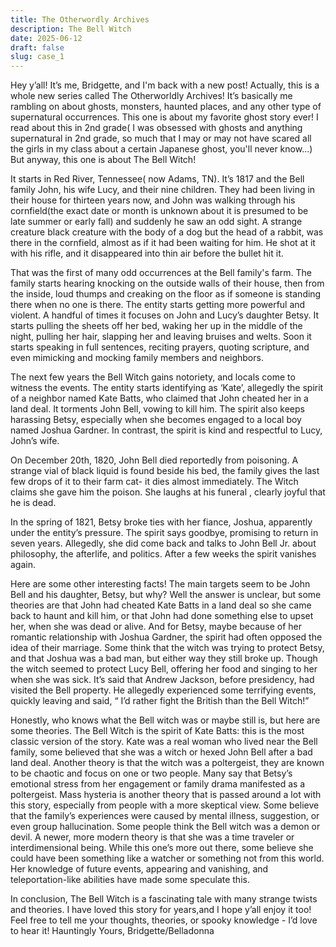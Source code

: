 ```yaml
---
title: The Otherwordly Archives
description: The Bell Witch 
date: 2025-06-12
draft: false
slug: case_1
---
```


 Hey y’all! It’s me, Bridgette, and I'm back with a new post! Actually, this is a whole new series called The Otherworldly Archives! It’s basically me rambling on about ghosts, monsters, haunted places, and any other type of supernatural occurrences. This one is about my favorite ghost story ever! I read about this in 2nd grade( I was obsessed with ghosts and anything supernatural in 2nd grade, so much that I may or may not have scared all the girls in my class about a certain Japanese ghost, you'll never know…) But anyway, this one is about The Bell Witch! 

 It starts in Red River, Tennessee( now Adams, TN). It’s 1817 and the Bell family John, his wife Lucy, and their nine children. They had been living in their house for thirteen years now, and John was walking through his cornfield(the exact date or month is unknown about it is presumed to be late summer or early fall) and suddenly he saw an odd sight. A strange creature black creature with the body of a dog but the head of a rabbit, was there in the cornfield, almost as if it had been waiting for him. He shot at it with his rifle, and it disappeared into thin air before the bullet hit it. 

That was the first of many odd occurrences at the Bell family's farm. The family starts hearing knocking on the outside walls of their house, then from the inside, loud thumps and creaking on the floor as if someone is standing there when no one is there. The entity starts getting more powerful and violent. A handful of times it focuses on John and Lucy’s daughter Betsy. It starts pulling the sheets off her bed, waking her up in the middle of the night, pulling her hair, slapping her and leaving bruises and welts. Soon it starts speaking in full sentences, reciting prayers, quoting scripture, and even mimicking and mocking family members and neighbors. 

The next few years the Bell Witch gains notoriety, and locals come to witness the events. The entity starts identifying as ‘Kate’, allegedly the spirit of a neighbor named Kate Batts, who claimed that John cheated her in a land deal. It torments John Bell, vowing to kill him.  The spirit also keeps harassing Betsy, especially when she becomes engaged to a local boy named Joshua Gardner. In contrast, the spirit is kind and respectful to Lucy, John’s wife. 

On December 20th, 1820, John Bell died reportedly from poisoning. A strange vial of black liquid is found beside his bed, the family gives the last few drops of it to their farm cat- it dies almost immediately. The Witch claims she gave him the poison. She laughs at his funeral , clearly joyful that he is dead.

In the spring of 1821, Betsy broke ties with her fiance, Joshua, apparently under the entity’s pressure. The spirit says goodbye, promising to return in seven years. Allegedly, she did come back and talks to John Bell Jr. about philosophy, the afterlife, and politics. After a few weeks the spirit vanishes again. 

Here are some other interesting facts! The main targets seem to be John Bell and his daughter, Betsy, but why? Well the answer is unclear, but some theories are that John had cheated Kate Batts in a land deal so she came back to haunt and kill him, or that John had done something else to upset her, when she was dead or alive. And for Betsy, maybe because of her romantic relationship with Joshua Gardner, the spirit had  often opposed the idea of their marriage. Some think that the witch was trying to protect Betsy, and that Joshua was a bad man, but either way they still broke up. Though the witch seemed to protect Lucy Bell, offering her food and singing to her when she was sick. It’s said that Andrew Jackson, before presidency, had visited the Bell property. He allegedly experienced some terrifying events, quickly leaving and said, “ I’d rather fight the British than the Bell Witch!”

Honestly, who knows what the Bell witch was or maybe still is, but here are some theories. The Bell Witch is the spirit of Kate Batts: this is the most classic version of the story. Kate was a real woman who lived near the Bell family, some believed that she was a witch or hexed John Bell after a bad land deal. Another theory is that the witch was a poltergeist, they are known to be chaotic and focus on one or two people. Many say that Betsy’s emotional stress from her engagement or family drama manifested as a poltergeist. Mass hysteria is another theory that is passed around a lot with this story, especially from people with a more skeptical view. Some believe that the family’s experiences were caused by mental illness, suggestion, or even group hallucination. Some people think the Bell witch was a demon or devil. A newer, more modern theory is that she was a time traveler or interdimensional being. While this one’s more out there, some believe she could have been something like a watcher or something not from this world. Her knowledge of future events, appearing and vanishing, and  teleportation-like abilities have made some speculate this. 

In conclusion, The Bell Witch is a fascinating tale with many strange twists and theories. I have loved this story for years,and I hope y’all enjoy it too! Feel free to tell me your thoughts, theories, or spooky knowledge - I’d love to hear it! 
Hauntingly Yours,
Bridgette/Belladonna   
